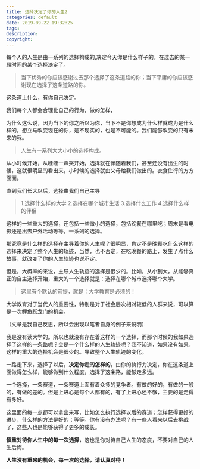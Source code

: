 ```yaml
---
title: 选择决定了你的人生2
categories: default
date: 2019-09-22 19:32:25
tags:
description:
copyright:
---
```

每个人的人生是由一系列的选择构成的,决定今天你是什么样子的，在过去的某一段时间的某个选择决定了。
<!-- more -->
>当下优秀的你应该感谢过去那个选择了这条道路的你；当下平庸的你应该感谢现在选择了这条道路的你。

这条道上什么，有你自己决定。

我们每个人都会合理化自己的行为，做的怎样，

为什么这么说，因为当下的你之所以为你，当下不是你想成为什么样就成为是什么样的，想立马改变现在的你，是不现实的，也是不可能的。我们能够改变的只有未来的我。

>人生有一系列大大小小的选择构成。

从小时候开始，从哇哇一声哭开始，选择就在伴随着我们，甚至还没有出生的时候，这就很明显的看出来，小时候的选择就由父母给我们做出的。衣食住行的方方面面。

直到我们长大以后，选择由我们自己主导

>1.选择什么样的大学
>2.选择在哪个城市生活
>3.选择什么工作
>4.选择什么样的伴侣

这样的一些重大的选择，还包括一些微小的选择，包括晚餐在哪里吃；周末是看电影还是出去户外活动等等，一系列的选择。

那究竟是什么样的选择在主导着你的人生呢？很明显，肯定不是晚餐吃什么这样的选择来决定了整个人生的轨迹，当然，也不否定，在吃晚餐的路上，发生了点什么故事，就改变了你的人生轨迹也说不定。

但是，大概率的来说，主导人生轨迹的选择是很少的。比如，从小到大，从能够真正的自主选择开始，重大的一个选择就是：选择在哪个城市选择哪个大学。

>这里有个默认的前提，就是：大学教育是必须的！

大学教育对于当代人的重要性，特别是对于社会层次相对较低的人群来说，可以算是一次鲤鱼跃龙门的机会。

（文章是我自己反思，所以会出现以笔者自身的例子来说明）

我是没有读大学的。所以也就没有存在着这样的一个选择，而那个时候的我如果选择了这样的一条路呢？会是一个什么样的人生轨迹呢？我不知道，如果没有如果。这样的重大的选择机会是很少的。导致整个人生轨迹的变化。

一路走下来，选择了以后，**决定你走的怎样的**，由你的执行力决定，你在这条道上面做得怎么样，能够做到什么程度。选择了这条路，能够走多远。

一个选择，一条赛道，一条赛道上面有着众多的竞争者。有做的好的，有做的一般的，有做的差的。但是上进心是每个人都有的，有了上进心还不够，主要的是走得有多好。

这里面的每一点都可以拿出来写，比如怎么执行选择以后的赛道；怎样获得更好的进步，什么样的方法是好的；等等。你有没有办法呢？有一些人看来以后去挑战了，这些人也是能够获得了更多的成长。

**慎重对待你人生中的每一次选择**，这也是你对待自己人生的态度，不要对自己的人生后悔。

**人生没有重来的机会，每一次的选择，请认真对待！**
